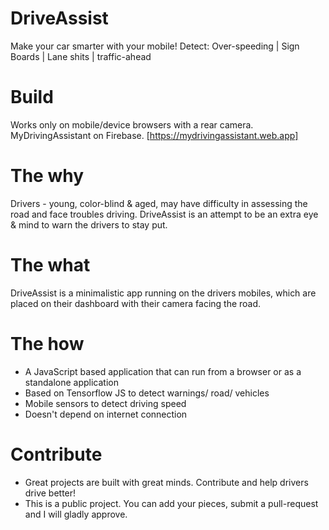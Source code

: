 # DriveAssist
Make your car smarter with your mobile! Detect: Over-speeding | Sign Boards | Lane shits | traffic-ahead

# Build
Works only on mobile/device browsers with a rear camera.
MyDrivingAssistant on Firebase. [https://mydrivingassistant.web.app]

# The why
Drivers - young, color-blind & aged, may have difficulty in assessing the road and face troubles driving. DriveAssist is an attempt to be an extra eye & mind to warn the drivers to stay put.

# The what
DriveAssist is a minimalistic app running on the drivers mobiles, which are placed on their dashboard with their camera facing the road. 

# The how
* A JavaScript based application that can run from a browser or as a standalone application
* Based on Tensorflow JS to detect warnings/ road/ vehicles
* Mobile sensors to detect driving speed
* Doesn't depend on internet connection

# Contribute
* Great projects are built with great minds. Contribute and help drivers drive better!
* This is a public project. You can add your pieces, submit a pull-request and I will gladly approve.
